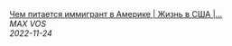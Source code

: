 <!--2022-11-24 08:48:01-->
<div class="yb">
  <a class="nodecor" href="/index.html?rabota/chem_pitaetsya_immigrant_v_amerike_jizn_v_ssha_bezlimitnyj_restoran_za_1500_rublej">
    <img class="preview" data-videoid="4y_25OtTFhk" src="https://i1.ytimg.com/vi/4y_25OtTFhk/hqdefault.jpg" align="middle" alt="">
  </a>
  <div class="inlbl text">
    <a class="nodecor" href="/index.html?rabota/chem_pitaetsya_immigrant_v_amerike_jizn_v_ssha_bezlimitnyj_restoran_za_1500_rublej">Чем питается иммигрант в Америке | Жизнь в США |...</a><br>
    <i class="smaller2">MAX VOS</i><br>
    <i class="smaller3">2022-11-24</i>
  </div>
</div>
